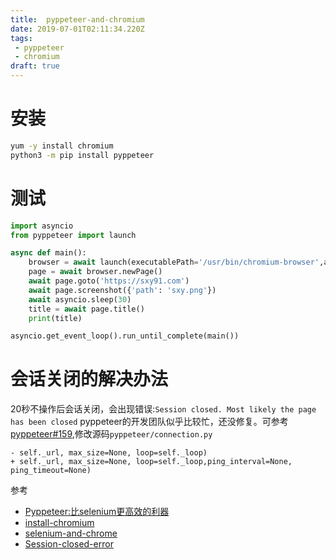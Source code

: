 ```yaml
---
title:  pyppeteer-and-chromium
date: 2019-07-01T02:11:34.220Z
tags: 
 - pyppeteer
 - chromium
draft: true
---
```



安装
==

```sh
yum -y install chromium
python3 -m pip install pyppeteer
```

测试  
==
```python
import asyncio
from pyppeteer import launch

async def main():
	browser = await launch(executablePath='/usr/bin/chromium-browser',args=['--no-sandbox'])
	page = await browser.newPage()
	await page.goto('https://sxy91.com')
	await page.screenshot({'path': 'sxy.png'})
	await asyncio.sleep(30)
	title = await page.title()
	print(title)

asyncio.get_event_loop().run_until_complete(main())
```

会话关闭的解决办法
==
20秒不操作后会话关闭，会出现错误:`Session closed. Most likely the page has been closed`
pyppeteer的开发团队似乎比较忙，还没修复。可参考[pyppeteer#159](https://github.com/miyakogi/pyppeteer/pull/160/files),修改源码`pyppeteer/connection.py`
```git 
- self._url, max_size=None, loop=self._loop)
+ self._url, max_size=None, loop=self._loop,ping_interval=None, ping_timeout=None)
```


参考  

- [Pyppeteer:比selenium更高效的利器](https://mp.weixin.qq.com/s/i1Sr5xIURsoaSJK8ajGEqw)
- [install-chromium](https://www.technig.com/install-chromium-on-centos/)
- [selenium-and-chrome](https://github.com/smile365/blog/blob/master/selenium.md)
- [Session-closed-error](https://blog.csdn.net/weixin_39198406/article/details/86719814)